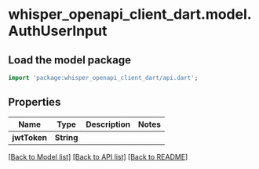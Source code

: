 # whisper_openapi_client_dart.model.AuthUserInput

## Load the model package
```dart
import 'package:whisper_openapi_client_dart/api.dart';
```

## Properties
Name | Type | Description | Notes
------------ | ------------- | ------------- | -------------
**jwtToken** | **String** |  | 

[[Back to Model list]](../README.md#documentation-for-models) [[Back to API list]](../README.md#documentation-for-api-endpoints) [[Back to README]](../README.md)


